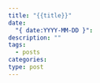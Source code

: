 ```yaml
---
title: "{{title}}"
date:
  "{ date:YYYY-MM-DD }": 
description: ""
tags:
  - posts
categories: 
type: post
---
```


